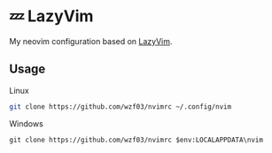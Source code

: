 # 💤 LazyVim

My neovim configuration based on [LazyVim](https://github.com/LazyVim/LazyVim).

## Usage

Linux
```bash
git clone https://github.com/wzf03/nvimrc ~/.config/nvim
```

Windows
```
git clone https://github.com/wzf03/nvimrc $env:LOCALAPPDATA\nvim
```

